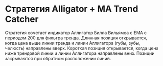 # Стратегия Alligator + MA Trend Catcher

Стратегия сочетает индикатор Аллигатор Билла Вильямса с EMA c периодом 200 для фильтра тренда. Длинная позиция открывается, когда цена выше линии тренда и линии Аллигатора (губы, зубы, челюсть) направлены вверх. Короткая позиция открывается, когда цена ниже трендовой линии и линии Аллигатора направлены вниз. Позиции закрываются при обратном расположении линий.
